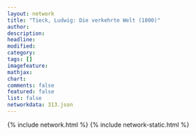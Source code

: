 ```yaml
---
layout: network
title: "Tieck, Ludwig: Die verkehrte Welt (1800)"
author:
description:
headline:
modified:
category:
tags: []
imagefeature: 
mathjax: 
chart: 
comments: false
featured: false
list: false
networkdata: 313.json
---
```

{% include network.html %}
{% include network-static.html %}
